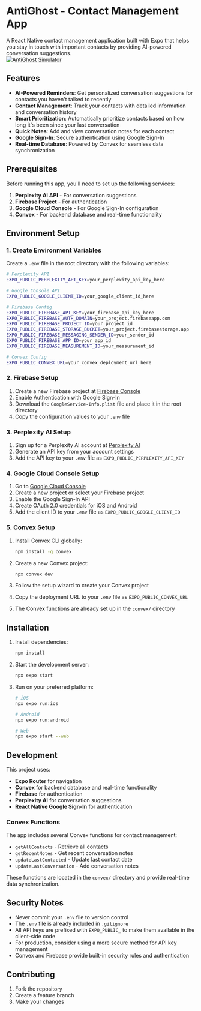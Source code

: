 # AntiGhost - Contact Management App

A React Native contact management application built with Expo that helps you stay in touch with important contacts by providing AI-powered conversation suggestions. \
[![AntiGhost Simulator](https://img.youtube.com/vi/LnOwAl3mIG8/0.jpg)](https://youtu.be/LnOwAl3mIG8)


## Features

- **AI-Powered Reminders**: Get personalized conversation suggestions for contacts you haven't talked to recently
- **Contact Management**: Track your contacts with detailed information and conversation history
- **Smart Prioritization**: Automatically prioritize contacts based on how long it's been since your last conversation
- **Quick Notes**: Add and view conversation notes for each contact
- **Google Sign-In**: Secure authentication using Google Sign-In
- **Real-time Database**: Powered by Convex for seamless data synchronization

## Prerequisites

Before running this app, you'll need to set up the following services:

1. **Perplexity AI API** - For conversation suggestions
2. **Firebase Project** - For authentication
3. **Google Cloud Console** - For Google Sign-In configuration
4. **Convex** - For backend database and real-time functionality

## Environment Setup

### 1. Create Environment Variables

Create a `.env` file in the root directory with the following variables:

```bash
# Perplexity API
EXPO_PUBLIC_PERPLEXITY_API_KEY=your_perplexity_api_key_here

# Google Console API
EXPO_PUBLIC_GOOGLE_CLIENT_ID=your_google_client_id_here

# Firebase Config
EXPO_PUBLIC_FIREBASE_API_KEY=your_firebase_api_key_here
EXPO_PUBLIC_FIREBASE_AUTH_DOMAIN=your_project.firebaseapp.com
EXPO_PUBLIC_FIREBASE_PROJECT_ID=your_project_id
EXPO_PUBLIC_FIREBASE_STORAGE_BUCKET=your_project.firebasestorage.app
EXPO_PUBLIC_FIREBASE_MESSAGING_SENDER_ID=your_sender_id
EXPO_PUBLIC_FIREBASE_APP_ID=your_app_id
EXPO_PUBLIC_FIREBASE_MEASUREMENT_ID=your_measurement_id

# Convex Config
EXPO_PUBLIC_CONVEX_URL=your_convex_deployment_url_here
```

### 2. Firebase Setup

1. Create a new Firebase project at [Firebase Console](https://console.firebase.google.com/)
2. Enable Authentication with Google Sign-In
3. Download the `GoogleService-Info.plist` file and place it in the root directory
4. Copy the configuration values to your `.env` file

### 3. Perplexity AI Setup

1. Sign up for a Perplexity AI account at [Perplexity AI](https://www.perplexity.ai/)
2. Generate an API key from your account settings
3. Add the API key to your `.env` file as `EXPO_PUBLIC_PERPLEXITY_API_KEY`

### 4. Google Cloud Console Setup

1. Go to [Google Cloud Console](https://console.cloud.google.com/)
2. Create a new project or select your Firebase project
3. Enable the Google Sign-In API
4. Create OAuth 2.0 credentials for iOS and Android
5. Add the client ID to your `.env` file as `EXPO_PUBLIC_GOOGLE_CLIENT_ID`

### 5. Convex Setup

1. Install Convex CLI globally:
   ```bash
   npm install -g convex
   ```

2. Create a new Convex project:
   ```bash
   npx convex dev
   ```

3. Follow the setup wizard to create your Convex project
4. Copy the deployment URL to your `.env` file as `EXPO_PUBLIC_CONVEX_URL`
5. The Convex functions are already set up in the `convex/` directory

## Installation

1. Install dependencies:

   ```bash
   npm install
   ```

2. Start the development server:

   ```bash
   npx expo start
   ```

3. Run on your preferred platform:

   ```bash
   # iOS
   npx expo run:ios
   
   # Android
   npx expo run:android
   
   # Web
   npx expo start --web
   ```

## Development

This project uses:
- **Expo Router** for navigation
- **Convex** for backend database and real-time functionality
- **Firebase** for authentication
- **Perplexity AI** for conversation suggestions
- **React Native Google Sign-In** for authentication

### Convex Functions

The app includes several Convex functions for contact management:
- `getAllContacts` - Retrieve all contacts
- `getRecentNotes` - Get recent conversation notes
- `updateLastContacted` - Update last contact date
- `updateLastConversation` - Add conversation notes

These functions are located in the `convex/` directory and provide real-time data synchronization.

## Security Notes

- Never commit your `.env` file to version control
- The `.env` file is already included in `.gitignore`
- All API keys are prefixed with `EXPO_PUBLIC_` to make them available in the client-side code
- For production, consider using a more secure method for API key management
- Convex and Firebase provide built-in security rules and authentication

## Contributing

1. Fork the repository
2. Create a feature branch
3. Make your changes

